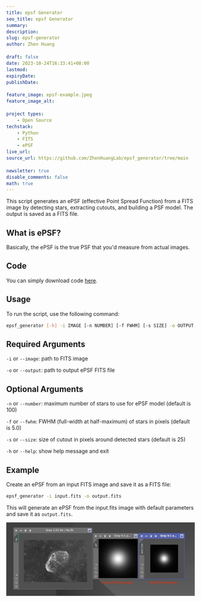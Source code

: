 ```yaml
---
title: epsf Generator
seo_title: epsf Generator
summary: 
description: 
slug: epsf-generator
author: Zhen Huang

draft: false
date: 2023-10-24T16:33:41+08:00
lastmod: 
expiryDate: 
publishDate: 

feature_image: epsf-example.jpeg
feature_image_alt: 

project types: 
    - Open Source
techstack:
    - Python
    - FITS
    - ePSF
live_url: 
source_url: https://github.com/ZhenHuangLab/epsf_generator/tree/main

newsletter: true
disable_comments: false
math: true
---
```


This script generates an ePSF (effective Point Spread Function) from a FITS image by detecting stars, extracting cutouts, and building a PSF model. The output is saved as a FITS file.

## What is ePSF?

Basically, the ePSF is the true PSF that you'd measure from actual images.

## Code

You can simply download code [here](https://github.com/ZhenHuangLab/epsf_generator/tree/main).

## Usage

To run the script, use the following command:

```bash
epsf_generator [-h] -i IMAGE [-n NUMBER] [-f FWHM] [-s SIZE] -o OUTPUT
```

## Required Arguments


`-i` or `--image`: path to FITS image

`-o` or `--output`: path to output ePSF FITS file


## Optional Arguments


`-n` or `--number`: maximum number of stars to use for ePSF model (default is 100)

`-f` or `--fwhm`: FWHM (full-width at half-maximum) of stars in pixels (default is 5.0)

`-s` or `--size`: size of cutout in pixels around detected stars (default is 25)

`-h` or `--help`: show help message and exit


## Example

Create an ePSF from an input FITS image and save it as a FITS file:

```bash
epsf_generator -i input.fits -o output.fits
```
This will generate an ePSF from the input.fits image with default parameters and save it as `output.fits`.

![A simple example](epsf-example.jpeg)